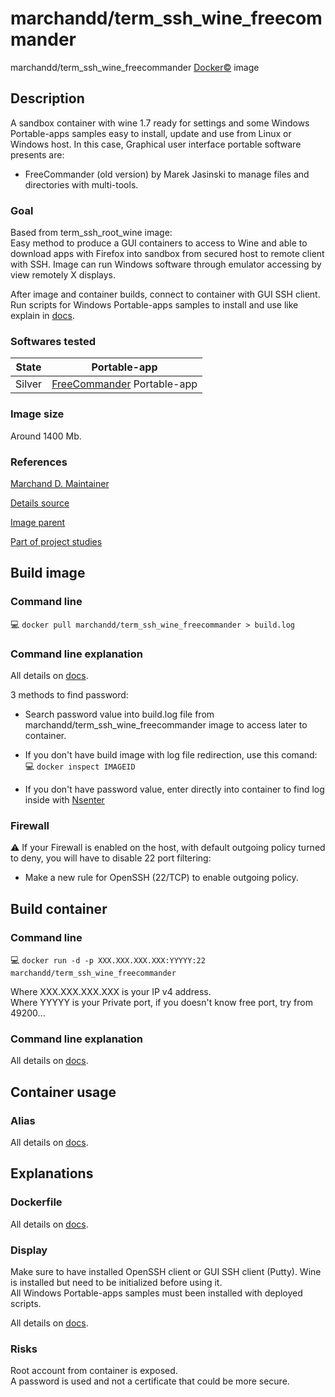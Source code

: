 # marchandd/term_ssh_wine_freecommander

marchandd/term_ssh_wine_freecommander [Docker:copyright:](https://docs.docker.com/ "Docker") image

## Description

A sandbox container with wine 1.7 ready for settings and some Windows Portable-apps samples easy to install, update and use from Linux or Windows host.
In this case, Graphical user interface portable software presents are:
- FreeCommander (old version) by Marek Jasinski to manage files and directories 
with multi-tools.

### Goal

Based from term_ssh_root_wine image:  
Easy method to produce a GUI containers to access to Wine and able to download apps with Firefox into sandbox from secured host to remote client with SSH.
Image can run Windows software through emulator accessing by view remotely X displays.

After image and container builds, connect to container with GUI SSH client.  
Run scripts for Windows Portable-apps samples to install and use like explain in [docs](https://github.com/marchandd/term_ssh_wine_freecommander/docs/summary.md "Summary").

### Softwares tested

| State | Portable-app  
| --- | ---  
| Silver | [FreeCommander](https://github.com/marchandd/term_ssh_wine_freecommander/blob/master/docs/freecommander.md "FreeCommander_Details") Portable-app  

### Image size

Around 1400 Mb.

### References

[Marchand D. Maintainer](https://github.com/marchandd/ "Maintainer")

[Details source](https://github.com/marchandd/term_ssh_wine_freecommander/ "Details")

[Image parent](https://github.com/marchandd/term_ssh_root_wine/ "Parent")

[Part of project studies](https://github.com/marchandd/docker_index/ "References")

## Build image

### Command line

:computer: `docker pull marchandd/term_ssh_wine_freecommander > build.log`

### Command line explanation

All details on [docs](https://github.com/marchandd/term_ssh_wine_freecommander/docs/summary.md "Summary").

3 methods to find password:

- Search password value into build.log file from marchandd/term_ssh_wine_freecommander image to access later to container.

- If you don't have build image with log file redirection, use this comand:  
:computer: `docker inspect IMAGEID`

- If you don't have password value, enter directly into container to find log inside with [Nsenter](http://itsagooddaytobegeek.com/docker-ep-02-installation-de-nsenter/ "Nsenter")

### Firewall

:warning: If your Firewall is enabled on the host, with default outgoing policy turned to 
deny, 
you will have to disable 22 port filtering:  
- Make a new rule for OpenSSH (22/TCP) to enable outgoing policy.

## Build container

### Command line

:computer: `docker run -d -p XXX.XXX.XXX.XXX:YYYYY:22 marchandd/term_ssh_wine_freecommander`

Where XXX.XXX.XXX.XXX is your IP v4 address.  
Where YYYYY is your Private port, if you doesn't know free port, try from 49200...

### Command line explanation

All details on [docs](https://github.com/marchandd/term_ssh_wine_freecommander/docs/summary.md "Summary").

## Container usage

### Alias

All details on [docs](https://github.com/marchandd/term_ssh_wine_freecommander/docs/summary.md "Summary").

## Explanations

### Dockerfile

All details on [docs](https://github.com/marchandd/term_ssh_wine_freecommander/docs/summary.md "Summary").

### Display

Make sure to have installed OpenSSH client or GUI SSH client (Putty).
Wine is installed but need to be initialized before using it.  
All Windows Portable-apps samples must been installed with deployed scripts.

All details on [docs](https://github.com/marchandd/term_ssh_wine_freecommander/docs/summary.md "Summary").

### Risks

Root account from container is exposed.  
A password is used and not a certificate that could be more secure.
